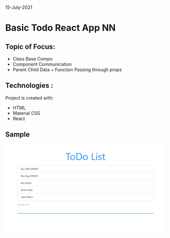 15-July-2021

#  Basic Todo React App NN 

## Topic of Focus:
- Class Base Compo
- Component Communication
- Parent Child Data + Function Passing through props


## Technologies :
Project is created with:
* HTML 
* Material CSS
* React

## Sample
<img src="./src/img/demo.png"/>
